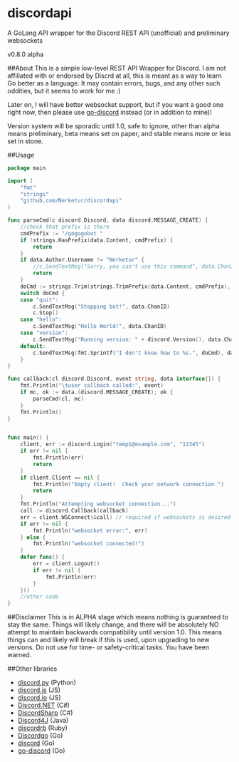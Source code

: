 # discordapi
A GoLang API wrapper for the Discord REST API (unofficial) and preliminary websockets

v0.8.0 alpha

##About
This is a simple low-level REST API Wrapper for Discord.  I am not affiliated with or endorsed by Discrd at all, this is meant as a way to learn Go better as a language.  It may contain errors, bugs, and any other such oddities, but it seems to work for me :)

Later on, I will have better websocket support, but if you want a good one right now, then please use [go-discord](https://github.com/gdraynz/go-discord) instead (or in addition to mine)!

Version system will be sporadic until 1.0, safe to ignore, other than alpha means preliminary, beta means set on paper, and stable means more or less set in stone.

##Usage
```go
package main

import (
	"fmt"
	"strings"
	"github.com/Nerketur/discordapi"
)

func parseCmd(c discord.Discord, data discord.MESSAGE_CREATE) {
	//check that prefix is there
	cmdPrefix := "/gogogobot "
	if !strings.HasPrefix(data.Content, cmdPrefix) {
		return
	}
	if data.Author.Username != "Nerketur" {
		//c.SendTextMsg("Sorry, you can't use this command", data.ChanID)
		return
	}
	doCmd := strings.Trim(strings.TrimPrefix(data.Content, cmdPrefix), " \n\r\t")
	switch doCmd {
	case "quit":
		c.SendTextMsg("Stopping bot!", data.ChanID)
		c.Stop()
	case "hello":
		c.SendTextMsg("Hello World!", data.ChanID)
	case "version":
		c.SendTextMsg("Running version: " + discord.Version(), data.ChanID)
	default:
		c.SendTextMsg(fmt.Sprintf("I don't know how to %s.", doCmd), data.ChanID)
	}
}

func callback(cl discord.Discord, event string, data interface{}) {
	fmt.Println("\tuser callback called:", event)
	if mc, ok := data.(discord.MESSAGE_CREATE); ok {
		parseCmd(cl, mc)
	}
	fmt.Println()
}


func main() {
	client, err := discord.Login("temp1@example.com", "12345")
	if err != nil {
		fmt.Println(err)
		return
	}
	if client.Client == nil {
		fmt.Println("Empty client!  Check your network connection.")
		return
	}
	fmt.Println("Attempting websocket connection...")
	call := discord.Callback(callback)
	err = client.WSConnect(&call) // required if websockets is desired
	if err != nil {
		fmt.Println("websocket error:", err)
	} else {
		fmt.Println("websocket connected!")
	}
	defer func() {
		err = client.Logout()
		if err != nil {
			fmt.Println(err)
		}
	}()
	//other code
}
```

##Disclaimer
This is in ALPHA stage which means nothing is guaranteed to stay the same.  Things will likely change, and there will be absolutely NO attempt to maintain backwards compatibility until version 1.0.  This means things can and likely will break if this is used, upon upgrading to new versions.  Do not use for time- or safety-critical tasks.  You have been warned.

##Other libraries
- [discord.py](https://github.com/Rapptz/discord.py) (Python)
- [discord.js](https://github.com/discord-js/discord.js) (JS)
- [discord.io](https://github.com/izy521/discord.io) (JS)
- [Discord.NET](https://github.com/RogueException/Discord.Net) (C#)
- [DiscordSharp](https://github.com/Luigifan/DiscordSharp) (C#)
- [Discord4J](https://github.com/knobody/Discord4J) (Java)
- [discordrb](https://github.com/meew0/discordrb) (Ruby)
- [Discordgo](https://github.com/bwmarrin/Discordgo) (Go)
- [discord](https://github.com/Xackery/discord) (Go)
- [go-discord](https://github.com/gdraynz/go-discord) (Go)
